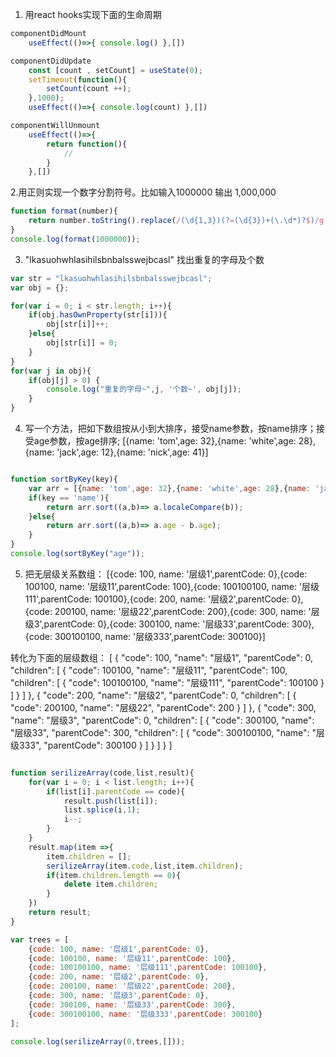 1. 用react hooks实现下面的生命周期

```js
componentDidMount
    useEffect(()=>{ console.log() },[])

componentDidUpdate
    const [count , setCount] = useState(0);
    setTimeout(function(){
        setCount(count ++);
    },1000);
    useEffect(()=>{ console.log(count) },[])

componentWillUnmount
    useEffect(()=>{ 
        return function(){
            //
        }
    },[])
```

2.用正则实现一个数字分割符号。比如输入1000000 输出 1,000,000

```js
function format(number){ 
    return number.toString().replace(/(\d{1,3})(?=(\d{3})+(\.\d*)?$)/g,'$&,');
}
console.log(format(1000000));
```

3. "lkasuohwhlasihilsbnbalsswejbcasl" 找出重复的字母及个数

```js
var str = "lkasuohwhlasihilsbnbalsswejbcasl";
var obj = {};

for(var i = 0; i < str.length; i++){
    if(obj.hasOwnProperty(str[i])){
        obj[str[i]]++;
    }else{
        obj[str[i]] = 0;
    }
}
for(var j in obj){
    if(obj[j] > 0) {
        console.log("重复的字母~",j, '个数~', obj[j]);
    }
}
```

4. 写一个方法，把如下数组按从小到大排序，接受name参数，按name排序；接受age参数，按age排序;
[{name: 'tom',age: 32},{name: 'white',age: 28},{name: 'jack',age: 12},{name: 'nick',age: 41}]

```js

function sortByKey(key){
    var arr = [{name: 'tom',age: 32},{name: 'white',age: 28},{name: 'jack',age: 12},{name: 'nick',age: 41}];
    if(key == 'name'){
        return arr.sort((a,b)=> a.localeCompare(b));
    }else{
        return arr.sort((a,b)=> a.age - b.age);
    }
}
console.log(sortByKey("age"));

```

5. 把无层级关系数组：
[{code: 100, name: '层级1',parentCode: 0},{code: 100100, name: '层级11',parentCode: 100},{code: 100100100, name: '层级111',parentCode: 100100},{code: 200, name: '层级2',parentCode: 0},{code: 200100, name: '层级22',parentCode: 200},{code: 300, name: '层级3',parentCode: 0},{code: 300100, name: '层级33',parentCode: 300},{code: 300100100, name: '层级333',parentCode: 300100}]

转化为下面的层级数组：
[
    {
        "code": 100, 
        "name": "层级1", 
        "parentCode": 0, 
        "children": [
            {
                "code": 100100, 
                "name": "层级11", 
                "parentCode": 100, 
                "children": [
                    {
                        "code": 100100100, 
                        "name": "层级111", 
                        "parentCode": 100100
                    }
                ]
            }
        ]
    }, 
    {
        "code": 200, 
        "name": "层级2", 
        "parentCode": 0, 
        "children": [
            {
                "code": 200100, 
                "name": "层级22", 
                "parentCode": 200
            }
        ]
    }, 
    {
        "code": 300, 
        "name": "层级3", 
        "parentCode": 0, 
        "children": [
            {
                "code": 300100, 
                "name": "层级33", 
                "parentCode": 300, 
                "children": [
                    {
                        "code": 300100100, 
                        "name": "层级333", 
                        "parentCode": 300100
                    }
                ]
            }
        ]
    }
]

```js

function serilizeArray(code,list,result){
    for(var i = 0; i < list.length; i++){
        if(list[i].parentCode == code){
            result.push(list[i]);
            list.splice(i,1);
            i--;
        }
    }
    result.map(item =>{
        item.children = [];
        serilizeArray(item.code,list,item.children);
        if(item.children.length == 0){
            delete item.children;
        }
    })
    return result;
}

var trees = [
    {code: 100, name: '层级1',parentCode: 0},
    {code: 100100, name: '层级11',parentCode: 100},
    {code: 100100100, name: '层级111',parentCode: 100100},
    {code: 200, name: '层级2',parentCode: 0},
    {code: 200100, name: '层级22',parentCode: 200},
    {code: 300, name: '层级3',parentCode: 0},
    {code: 300100, name: '层级33',parentCode: 300},
    {code: 300100100, name: '层级333',parentCode: 300100}
];

console.log(serilizeArray(0,trees,[]));

```